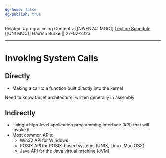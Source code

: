 ```yaml
---
dg-home: false
dg-publish: true
---
```

Related: #programming 
Contents: [[NWEN241 MOC]]
[Lecture Schedule](https://ecs.wgtn.ac.nz/Courses/NWEN241_2023T1/LectureSchedule)
[[UNI MOC]]
Hamish Burke || 27-02-2023
***

# Invoking System Calls

## Directly

- Making a call to a function built directly into the kernel

Need to know target architecture, written generally in assembly

## Indirectly

- Using a high-level application programming interface (API) that will invoke it
- Most common APIs:
	- Win32 API for Windows
	- POSIX API for POSIX-based systems (UNIX, Linux, Mac OSX)
	- Java API for the Java virtual machine (JVM)





